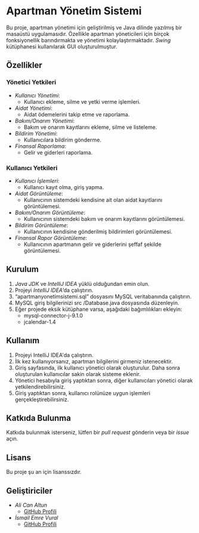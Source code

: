 # Apartman Yönetim Sistemi

Bu proje, apartman yönetimi için geliştirilmiş ve Java dilinde yazılmış bir masaüstü uygulamasıdır. Özellikle apartman yöneticileri için birçok fonksiyonellik barındırmakta ve yönetimi kolaylaştırmaktadır. *Swing* kütüphanesi kullanılarak GUI oluşturulmuştur.

## Özellikler

### Yönetici Yetkileri

- *Kullanıcı Yönetimi*:
  - Kullanıcı ekleme, silme ve yetki verme işlemleri.
- *Aidat Yönetimi*:
  - Aidat ödemelerini takip etme ve raporlama.
- *Bakım/Onarım Yönetimi*:
  - Bakım ve onarım kayıtlarını ekleme, silme ve listeleme.
- *Bildirim Yönetimi*:
  - Kullanıcılara bildirim gönderme.
- *Finansal Raporlama*:
  - Gelir ve giderleri raporlama.

### Kullanıcı Yetkileri

- *Kullanıcı İşlemleri*:
  - Kullanıcı kayıt olma, giriş yapma.
- *Aidat Görüntüleme*:
  - Kullanıcının sistemdeki kendisine ait olan aidat kayıtlarını görüntülemesi.
- *Bakım/Onarım Görüntüleme*:
  - Kullanıcının sistemdeki bakım ve onarım kayıtlarını görüntülemesi.
- *Bildirim Görüntüleme*:
  - Kullanıcının kendisine gönderilmiş bildirimleri görüntülemesi.
- *Finansal Rapor Görüntüleme*:
  - Kullanıcının apartmanın gelir ve giderlerini şeffaf şekilde görüntülemesi.

## Kurulum

1. *Java JDK* ve *IntelliJ IDEA* yüklü olduğundan emin olun.
2. Projeyi *IntelliJ IDEA*’da çalıştırın.
3. “apartmanyonetimsistemi.sql” dosyasını MySQL veritabanında çalıştırın.
4. MySQL giriş bilgilerinizi src /Database.java dosyasında düzenleyin.
5. Eğer projede eksik kütüphane varsa, aşağıdaki bağımlılıkları ekleyin:
   - mysql-connector-j-9.1.0
   - jcalendar-1.4

## Kullanım

1. Projeyi IntelliJ IDEA'da çalıştırın.
2. İlk kez kullanıyorsanız, apartman bilgilerini girmeniz istenecektir.
3. Giriş sayfasında, ilk kullanıcı yönetici olarak oluşturulur. Daha sonra oluşturulan kullanıcılar sakin olarak sisteme eklenir.
4. Yönetici hesabıyla giriş yaptıktan sonra, diğer kullanıcıları yönetici olarak yetkilendirebilirsiniz.
5. Giriş yaptıktan sonra, kullanıcı rolünüze uygun işlemleri gerçekleştirebilirsiniz.

## Katkıda Bulunma

Katkıda bulunmak isterseniz, lütfen bir *pull request* gönderin veya bir *issue* açın.

## Lisans

Bu proje şu an için lisanssızdır.

## Geliştiriciler

- *Ali Can Altun*
  - [GitHub Profili](https://github.com/alicanaltun)
- *İsmail Emre Vural*
  - [GitHub Profili](https://github.com/ismailemrevural)
